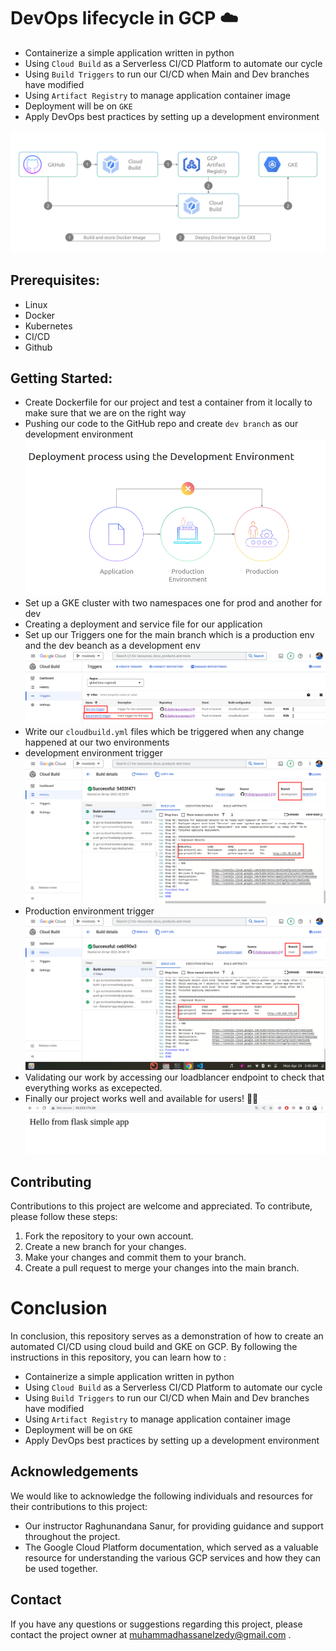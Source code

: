 # DevOps lifecycle in GCP :cloud:

- Containerize a simple application written in python
- Using `Cloud Build` as a Serverless CI/CD Platform to automate our cycle
- Using `Build Triggers` to run our CI/CD when Main and Dev branches have modified
- Using `Artifact Registry` to manage application container image
- Deployment will be on `GKE`
- Apply DevOps best practices by setting up a development environment

![Project Diagram](Diagram.png)

## Prerequisites:
- Linux
- Docker
- Kubernetes
- CI/CD
- Github

## Getting Started:
- Create Dockerfile for our project and test a container from it locally to make sure that we are on the right way
- Pushing our code to the GitHub repo and create `dev branch` as our development environment
![Project Diagram](screenshots/Deployment_process_using_the_Development_Environment.png)
- Set up a GKE cluster with two namespaces one for prod and another for dev
- Creating a deployment and service file for our application
- Set up our Triggers one for the main branch which is a production env and the dev beanch as a development env
![Project Diagram](screenshots/triggers.png)
- Write our `cloudbuild.yml` files which be triggered when any change happened at our two environments
- development environment trigger
![Project Diagram](screenshots/dev_env_trigger.png)
- Production environment trigger
![Project Diagram](screenshots/prod_env_trigger.png)
- Validating our work by accessing our loadblancer endpoint to check that everything works as excepected.
- Finally our project works well and available for users! :tada::tada:
![Project Diagram](screenshots/accessing_lp_endpoint.png)
## Contributing
Contributions to this project are welcome and appreciated. To contribute, please follow these steps:
1. Fork the repository to your own account.
2. Create a new branch for your changes.
3. Make your changes and commit them to your branch.
4. Create a pull request to merge your changes into the main branch.
# Conclusion
In conclusion, this repository serves as a demonstration of how to create an automated CI/CD using cloud build and GKE on GCP. By following the instructions in this repository, you can learn how to : 
- Containerize a simple application written in python
- Using `Cloud Build` as a Serverless CI/CD Platform to automate our cycle
- Using `Build Triggers` to run our CI/CD when Main and Dev branches have modified
- Using `Artifact Registry` to manage application container image
- Deployment will be on `GKE`
- Apply DevOps best practices by setting up a development environment
## Acknowledgements
We would like to acknowledge the following individuals and resources for their contributions to this project:

- Our instructor Raghunandana Sanur, for providing guidance and support throughout the project.
- The Google Cloud Platform documentation, which served as a valuable resource for understanding the various GCP services and how they can be used together.
## Contact
If you have any questions or suggestions regarding this project, please contact the project owner at muhammadhassanelzedy@gmail.com .